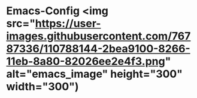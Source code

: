 # Emacs-Config <img src="https://user-images.githubusercontent.com/76787336/110788144-2bea9100-8266-11eb-8a80-82026ee2e4f3.png" alt="emacs_image" height="300" width="300")
